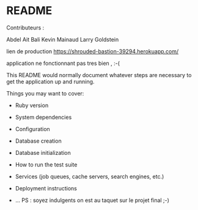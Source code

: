 # README

Contributeurs :


Abdel Ait Bali
Kevin Mainaud
Larry Goldstein



  lien de production  https://shrouded-bastion-39294.herokuapp.com/


application ne fonctionnant pas tres bien , :-(



This README would normally document whatever steps are necessary to get the
application up and running.

Things you may want to cover:

* Ruby version

* System dependencies

* Configuration

* Database creation

* Database initialization

* How to run the test suite

* Services (job queues, cache servers, search engines, etc.)

* Deployment instructions

* ...
PS : soyez indulgents on est au taquet sur le projet final ;-)